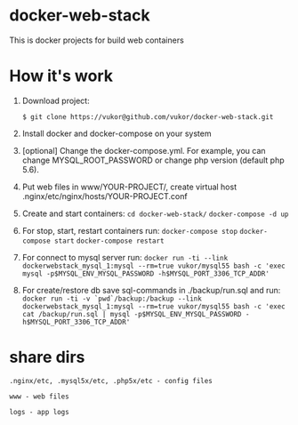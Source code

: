docker-web-stack
===========

This is docker projects for build web containers

How it's work
===========

1. Download project:

    ``$ git clone https://vukor@github.com/vukor/docker-web-stack.git``

2. Install docker and docker-compose on your system

3. [optional] Change the docker-compose.yml. For example, you can change MYSQL_ROOT_PASSWORD or change php version (default php 5.6).

4. Put web files in www/YOUR-PROJECT/, create virtual host .nginx/etc/nginx/hosts/YOUR-PROJECT.conf

5. Create and start containers:
    `` cd docker-web-stack/ ``
    `` docker-compose -d up ``

6. For stop, start, restart containers run:
    `` docker-compose stop ``
    `` docker-compose start ``
    `` docker-compose restart ``

7. For connect to mysql server run:
    `` docker run -ti --link dockerwebstack_mysql_1:mysql --rm=true vukor/mysql55 bash -c 'exec mysql -p$MYSQL_ENV_MYSQL_PASSWORD -h$MYSQL_PORT_3306_TCP_ADDR' ``

8. For create/restore db save sql-commands in ./backup/run.sql and run:
    `` docker run -ti -v `pwd`/backup:/backup --link dockerwebstack_mysql_1:mysql --rm=true vukor/mysql55 bash -c 'exec cat /backup/run.sql | mysql -p$MYSQL_ENV_MYSQL_PASSWORD -h$MYSQL_PORT_3306_TCP_ADDR' ``


share dirs
===========

``.nginx/etc, .mysql5x/etc, .php5x/etc - config files``

``www - web files``

``logs - app logs``

